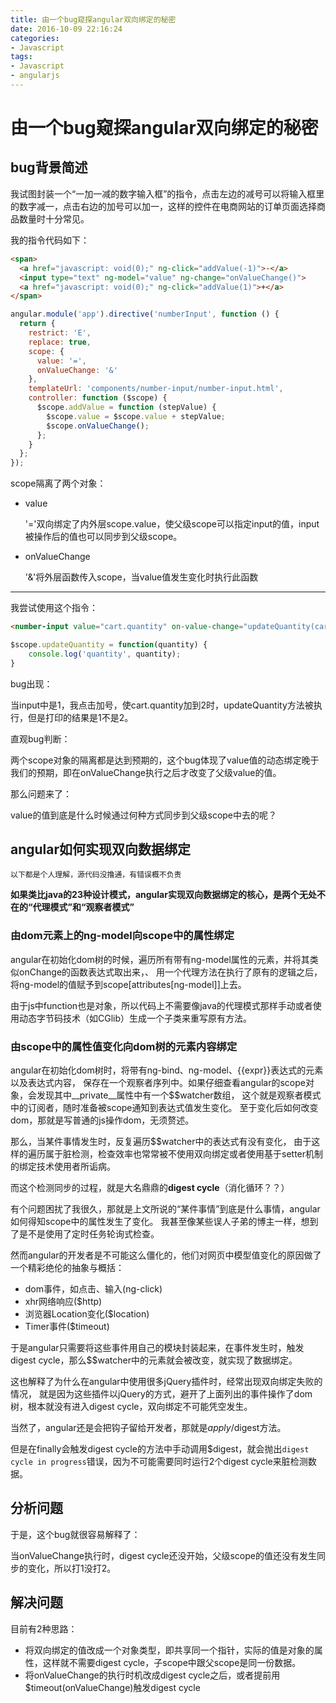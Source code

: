 ```yaml
---
title: 由一个bug窥探angular双向绑定的秘密
date: 2016-10-09 22:16:24
categories: 
- Javascript
tags:
- Javascript
- angularjs
---
```


# 由一个bug窥探angular双向绑定的秘密

## bug背景简述

我试图封装一个“一加一减的数字输入框”的指令，点击左边的减号可以将输入框里的数字减一，点击右边的加号可以加一，这样的控件在电商网站的订单页面选择商品数量时十分常见。

我的指令代码如下：
```html
<span>
  <a href="javascript: void(0);" ng-click="addValue(-1)">-</a>
  <input type="text" ng-model="value" ng-change="onValueChange()">
  <a href="javascript: void(0);" ng-click="addValue(1)">+</a>
</span>
```

```javascript
angular.module('app').directive('numberInput', function () {
  return {
    restrict: 'E',
    replace: true,
    scope: {
      value: '=',
      onValueChange: '&'
    },
    templateUrl: 'components/number-input/number-input.html',
    controller: function ($scope) {
      $scope.addValue = function (stepValue) {
        $scope.value = $scope.value + stepValue;
        $scope.onValueChange();
      };
    }
  };
});
```

scope隔离了两个对象：
* value
    
    '='双向绑定了内外层scope.value，使父级scope可以指定input的值，input被操作后的值也可以同步到父级scope。
* onValueChange

    '&'将外层函数传入scope，当value值发生变化时执行此函数
    
---    
我尝试使用这个指令：

```html
<number-input value="cart.quantity" on-value-change="updateQuantity(cart.quantity)"></number-input>
```

```javascript
$scope.updateQuantity = function(quantity) {
    console.log('quantity', quantity);
}
```

bug出现：

当input中是1，我点击加号，使cart.quantity加到2时，updateQuantity方法被执行，但是打印的结果是1不是2。

直观bug判断：

两个scope对象的隔离都是达到预期的，这个bug体现了value值的动态绑定晚于我们的预期，即在onValueChange执行之后才改变了父级value的值。

那么问题来了：

value的值到底是什么时候通过何种方式同步到父级scope中去的呢？

## angular如何实现双向数据绑定

`以下都是个人理解，源代码没撸通，有错误概不负责`

**如果类比java的23种设计模式，angular实现双向数据绑定的核心，是两个无处不在的“代理模式”和“观察者模式”**

### 由dom元素上的ng-model向scope中的属性绑定

angular在初始化dom树的时候，遍历所有带有ng-model属性的元素，并将其类似onChange的函数表达式取出来，、
用一个代理方法在执行了原有的逻辑之后，将ng-model的值赋予到scope[attributes[ng-model]]上去。

由于js中function也是对象，所以代码上不需要像java的代理模式那样手动或者使用动态字节码技术（如CGlib）生成一个子类来重写原有方法。

### 由scope中的属性值变化向dom树的元素内容绑定

angular在初始化dom树时，将带有ng-bind、ng-model、{{expr}}表达式的元素以及表达式内容，
保存在一个观察者序列中。如果仔细查看angular的scope对象，会发现其中__private__属性中有一个$$watcher数组，
这个就是观察者模式中的订阅者，随时准备被scope通知到表达式值发生变化。
至于变化后如何改变dom，那就是写普通的js操作dom，无须赘述。

那么，当某件事情发生时，反复遍历$$watcher中的表达式有没有变化，
由于这样的遍历属于脏检测，检查效率也常常被不使用双向绑定或者使用基于setter机制的绑定技术使用者所诟病。

而这个检测同步的过程，就是大名鼎鼎的**digest cycle**（消化循环？？）

有个问题困扰了我很久，那就是上文所说的“某件事情”到底是什么事情，angular如何得知scope中的属性发生了变化。
我甚至像某些误人子弟的博主一样，想到了是不是使用了定时任务轮询式检查。

然而angular的开发者是不可能这么僵化的，他们对网页中模型值变化的原因做了一个精彩绝伦的抽象与概括：

* dom事件，如点击、输入(ng-click)
* xhr网络响应($http)
* 浏览器Location变化($location)
* Timer事件($timeout)

于是angular只需要将这些事件用自己的模块封装起来，在事件发生时，触发digest cycle，那么$$watcher中的元素就会被改变，就实现了数据绑定。

这也解释了为什么在angular中使用很多jQuery插件时，经常出现双向绑定失败的情况，
就是因为这些插件以jQuery的方式，避开了上面列出的事件操作了dom树，根本就没有进入digest cycle，双向绑定不可能凭空发生。

当然了，angular还是会把钩子留给开发者，那就是$apply/$digest方法。

但是在finally会触发digest cycle的方法中手动调用$digest，就会抛出`digest cycle in progress`错误，因为不可能需要同时运行2个digest cycle来脏检测数据。

## 分析问题

于是，这个bug就很容易解释了：

当onValueChange执行时，digest cycle还没开始，父级scope的值还没有发生同步的变化，所以打1没打2。

## 解决问题

目前有2种思路：

* 将双向绑定的值改成一个对象类型，即共享同一个指针，实际的值是对象的属性，这样就不需要digest cycle，子scope中跟父scope是同一份数据。
* 将onValueChange的执行时机改成digest cycle之后，或者提前用$timeout(onValueChange)触发digest cycle
